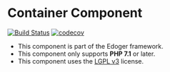 # Container Component #

[![Build Status](https://travis-ci.org/edoger/container.svg?branch=master)](https://travis-ci.org/edoger/container)
[![codecov](https://codecov.io/gh/edoger/container/branch/master/graph/badge.svg)](https://codecov.io/gh/edoger/container)

- This component is part of the Edoger framework.
- This component only supports **PHP 7.1** or later.
- This component uses the [LGPL v3](https://www.gnu.org/licenses/lgpl-3.0.en.html) license.
